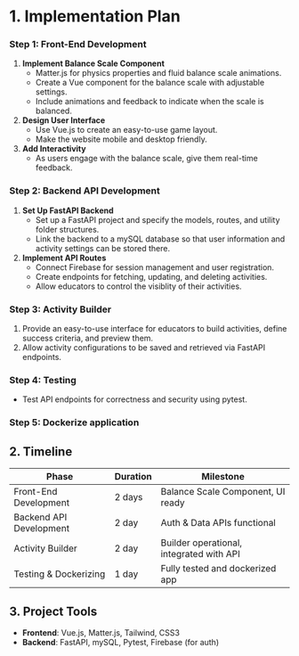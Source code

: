 # **1. Implementation Plan**

### **Step 1: Front-End Development**

1. **Implement Balance Scale Component**
    - Matter.js for physics properties and fluid balance scale animations.
    - Create a Vue component for the balance scale with adjustable settings.
    - Include animations and feedback to indicate when the scale is balanced.
2. **Design User Interface**
    - Use Vue.js to create an easy-to-use game layout.
    - Make the website mobile and desktop friendly.
3. **Add Interactivity**
    - As users engage with the balance scale, give them real-time feedback.
    

### **Step 2: Backend API Development**

1. **Set Up FastAPI Backend**
    - Set up a FastAPI project and specify the models, routes, and utility folder structures.
    - Link the backend to a mySQL database so that user information and activity settings can be stored there.
2. **Implement API Routes**
    - Connect Firebase for session management and user registration.
    - Create endpoints for fetching, updating, and deleting activities.
    - Allow educators to control the visiblity of their activities.

### **Step 3: Activity Builder**

1. Provide an easy-to-use interface for educators to build activities, define success criteria, and preview them.
2. Allow activity configurations to be saved and retrieved via FastAPI endpoints.

### **Step 4: Testing**
- Test API endpoints for correctness and security using pytest.

### **Step 5: Dockerize application**

## **2. Timeline**

| **Phase** | **Duration** | **Milestone** |
| --- | --- | --- |
| Front-End Development | 2 days | Balance Scale Component, UI ready |
| Backend API Development | 2 day | Auth & Data APIs functional |
| Activity Builder | 2 day | Builder operational, integrated with API |
| Testing & Dockerizing | 1 day | Fully tested and dockerized app |

## **3. Project Tools**

- **Frontend**: Vue.js, Matter.js, Tailwind, CSS3
- **Backend**: FastAPI, mySQL, Pytest, Firebase (for auth)
